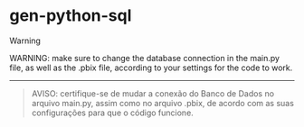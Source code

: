# gen-python-sql
> [!WARNING]
> WARNING: make sure to change the database connection in the main.py file, as well as the .pbix file, according to your settings for the code to work.
---
> AVISO: certifique-se de mudar a conexão do Banco de Dados no arquivo main.py, assim como no arquivo .pbix, de acordo com as suas configurações para que o código funcione.
